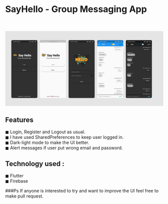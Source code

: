 # SayHello - Group Messaging App
\
\
![alt text](https://github.com/AjitVerma15/SayHello---Group-Messaging-App/blob/master/screenshot/SayHello.png)

## Features

◼ Login, Register and Logout as usual.\
◼ I have used SharedPreferences to keep user logged in.\
◼ Dark-light mode to make the UI better.\
◼ Alert messages if user put wrong email and password.

## Technology used : 

◼ Flutter\
◼ Firebase

###Ps
If anyone is interested to try and want to improve the UI feel free to make pull request.


